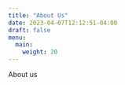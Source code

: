 ```yaml
---
title: "About Us"
date: 2023-04-07T12:12:51-04:00
draft: false
menu:
  main:
    weight: 20
---
```


About us